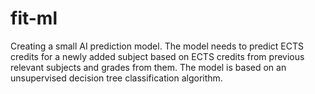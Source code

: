 # fit-ml
Creating a small AI prediction model. The model needs to predict ECTS credits for a newly added subject based on ECTS credits from previous relevant subjects and grades from them. The model is based on an unsupervised decision tree classification algorithm.
